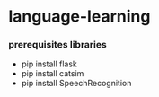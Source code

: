 # language-learning

### prerequisites libraries

- pip install flask
- pip install catsim
- pip install SpeechRecognition

